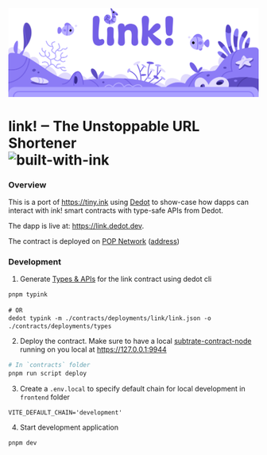 <img src="./.images/header.png" />

# link! ‒ The Unstoppable URL Shortener<br/> ![built-with-ink][i1]

[i1]: /.images/badge_flat.svg


### Overview

This is a port of https://tiny.ink using [Dedot](https://dedot.dev) to show-case how dapps can interact with ink! smart contracts with type-safe APIs from Dedot.

The dapp is live at: https://link.dedot.dev.

The contract is deployed on [POP Network](https://popnetwork.xyz/) ([address](https://github.com/dedotdev/link/blob/master/contracts/deployments/link/pop-network.ts))

### Development

1. Generate [Types & APIs](https://github.com/dedotdev/link/tree/master/contracts/deployments/types/link) for the link contract using dedot cli

```shell
pnpm typink

# OR
dedot typink -m ./contracts/deployments/link/link.json -o ./contracts/deployments/types
```

2. Deploy the contract. Make sure to have a local [subtrate-contract-node](https://github.com/paritytech/substrate-contracts-node) running on you local at https://127.0.0.1:9944

```sh
# In `contracts` folder
pnpm run script deploy
```

3. Create a `.env.local` to specify default chain for local development in `frontend` folder

```.env
VITE_DEFAULT_CHAIN='development'
```

4. Start development application

```shell
pnpm dev
```
